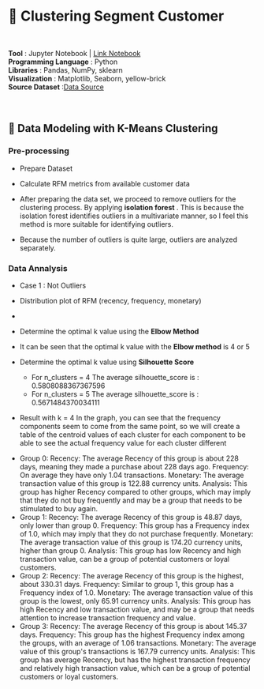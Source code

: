 # 🙂 Clustering Segment Customer
<br>

**Tool** : Jupyter Notebook | [Link Notebook](https://github.com/quynhnguyenuet/Data-Analysis-Project/blob/main/Python_Analysis/Clustering%20%20segment%20customers.ipynb)<br>
**Programming Language** : Python <br>
**Libraries** : Pandas, NumPy, sklearn <br>
**Visualization** : Matplotlib, Seaborn, yellow-brick <br>
**Source Dataset** :[Data Source](https://github.com/quynhnguyenuet/Data-Analysis-Project/tree/main/Data) <br>
<br>
<br>

## 📂 **Data Modeling with K-Means Clustering**
### Pre-processing
- Prepare Dataset 
- Calculate RFM metrics from available customer data
- After preparing the data set, we proceed to remove outliers for the clustering process. By applying **isolation forest** . This is because the isolation forest identifies outliers in a multivariate manner, so I feel this method is more suitable for identifying outliers.

- Because the number of outliers is quite large, outliers are analyzed separately.
 ### Data Annalysis
 * Case 1 : Not Outliers
 - Distribution plot of RFM (recency, frequency, monetary)

 - 
 - Determine the optimal k value using the **Elbow Method**

 - It can be seen that the optimal k value with the **Elbow method** is 4 or 5
 - Determine the optimal k value using **Silhouette Score**
    - For n_clusters = 4 The average silhouette_score is : 0.5808088367367596
    - For n_clusters = 5 The average silhouette_score is : 0.5671484370034111

 - Result with k = 4
    In the graph, you can see that the frequency components seem to come from the same point, so we will create a table of the centroid values of each cluster for each component to be able to see the actual frequency value for each cluster different
 

 * Group 0:
        Recency: The average Recency of this group is about 228 days, meaning they made a purchase about 228 days ago.
        Frequency: On average they have only 1.04 transactions.
        Monetary: The average transaction value of this group is 122.88 currency units.
        Analysis: This group has higher Recency compared to other groups, which may imply that they do not buy frequently and may be a group that needs to be stimulated to buy again.
* Group 1:
        Recency: The average Recency of this group is 48.87 days, only lower than group 0.
        Frequency: This group has a Frequency index of 1.0, which may imply that they do not purchase frequently.
        Monetary: The average transaction value of this group is 174.20 currency units, higher than group 0.
        Analysis: This group has low Recency and high transaction value, can be a group of potential customers or loyal customers.
* Group 2:
        Recency: The average Recency of this group is the highest, about 330.31 days.
        Frequency: Similar to group 1, this group has a Frequency index of 1.0.
        Monetary: The average transaction value of this group is the lowest, only 65.91 currency units.
        Analysis: This group has high Recency and low transaction value, and may be a group that needs attention to increase transaction frequency and value.
* Group 3:
        Recency: The average Recency of this group is about 145.37 days.
        Frequency: This group has the highest Frequency index among the groups, with an average of 1.06 transactions.
        Monetary: The average value of this group's transactions is 167.79 currency units.
        Analysis: This group has average Recency, but has the highest transaction frequency and relatively high transaction value, which can be a group of potential customers or loyal customers.
